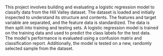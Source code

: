 This project involves building and evaluating a logistic regression model to classify data from the Hill Valley dataset. The dataset is loaded and initially inspected to understand its structure and contents. The features and target variable are separated, and the feature data is standardized. The data is then split into training and testing sets. A logistic regression model is trained on the training data and used to predict the class labels for the test data. The model's performance is evaluated using a confusion matrix and classification report. Additionally, the model is tested on a new, randomly selected sample from the dataset.
